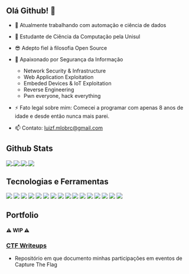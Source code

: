 ## Olá Github! 👋

- 🔭 Atualmente trabalhando com automação e ciência de dados
- 🌱 Estudante de Ciência da Computação pela Unisul
- 😎 Adepto fiel à filosofia Open Source
- 💬 Apaixonado por Segurança da Informação
  - Network Security & Infrastructure
  - Web Application Exploitation
  - Embeded Devices & IoT Exploitation
  - Reverse Engineering
  - Pwn everyone, hack everything

- ⚡ Fato legal sobre mim: Comecei a programar com apenas 8 anos de idade e desde então nunca mais parei. 
- 📫 Contato: luizf.mlobrc@gmail.com

## Github Stats
<a href="https://github.com/luizmlo/luizmlo">
  <img align="center" src="https://github-readme-stats.vercel.app/api?username=luizmlo&show_icons=true&line_height=27&count_private=true&theme=tokyonight&include_all_commits=true"/>
</a>
<a href="https://github.com/luizmlo/luizmlo">
  <img align="center" src="https://github-readme-stats.vercel.app/api/top-langs/?username=luizmlo&hide=html,jupyter%20notebook&theme=tokyonight&langs_count=3" />
</a>

<a href="https://github.com/luizmlo/ctf-writeups">
  <img align="center" src="https://github-readme-stats.vercel.app/api/pin/?username=luizmlo&repo=ctf-writeups&theme=tokyonight" />
</a>

<a href="https://github.com/luizmlo/easylstm">
  <img align="center" src="https://github-readme-stats.vercel.app/api/pin/?username=luizmlo&repo=easylstm&theme=tokyonight" />
</a>


## Tecnologias e Ferramentas
![](https://img.shields.io/badge/OS-Linux-informational?style=flat&logo=ubuntu&logoColor=white&color=6700cd)
![](https://img.shields.io/badge/Editor-Visual%20Studio%20Code-informational?style=flat&logo=visualstudiocode&logoColor=white&color=6700cd)
![](https://img.shields.io/badge/Code-Python-informational?style=flat&logo=python&logoColor=white&color=6700cd)
![](https://img.shields.io/badge/Code-JavaScript-informational?style=flat&logo=javascript&logoColor=white&color=6700cd)
![](https://img.shields.io/badge/Code-C%2B%2b-informational?style=flat&logo=cplusplus&logoColor=white&color=6700cd)
![](https://img.shields.io/badge/Tools-Tensorflow-informational?style=flat&logo=tensorflow&logoColor=white&color=6700cd)
![](https://img.shields.io/badge/Tools-Pandas-informational?style=flat&logo=pandas&logoColor=white&color=6700cd)
![](https://img.shields.io/badge/Tools-Matplotlib-informational?style=flat&logo=plotly&logoColor=white&color=6700cd)
![](https://img.shields.io/badge/Tools-MongoDB-informational?style=flat&logo=mongodb&logoColor=white&color=6700cd)
![](https://img.shields.io/badge/Tools-Docker-informational?style=flat&logo=docker&logoColor=white&color=6700cd)
![](https://img.shields.io/badge/Shell-Bash-informational?style=flat&logo=gnu-bash&logoColor=white&color=6700cd)
![](https://img.shields.io/badge/Shell-Powershell-informational?style=flat&logo=powershell&logoColor=white&color=6700cd)
![](https://img.shields.io/badge/Sec-Metasploit-informational?style=flat&logo=monster&logoColor=white&color=6700cd)
![](https://img.shields.io/badge/Sec-Burp%20Suite-informational?style=flat&logo=webpack&logoColor=white&color=6700cd)
![](https://img.shields.io/badge/Sec-SQLi-informational?style=flat&logo=sqlite&logoColor=white&color=6700cd)
![](https://img.shields.io/badge/Sec-XSS-informational?style=flat&logo=javascript&logoColor=white&color=6700cd)

## Portfolio
#### ⚠ WIP ⚠

### [CTF Writeups](https://github.com/luizmlo/ctf-writeups)
  - Repositório em que documento minhas participações em eventos de Capture The Flag
